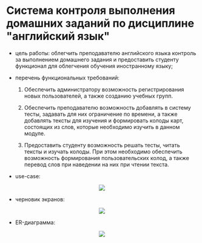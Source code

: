# Система контроля выполнения домашних заданий по дисциплине "английский язык"

- цель работы: облегчить преподавателю английского языка контроль за выполнением домашнего задания и предоставить студенту функционал для облегчения обучения иностранному языку; 

- перечень функциональных требований:

    1. Обеспечить администратору возможность регистрирования новых пользователей, а также созданию учебных групп.

    2. Обеспечить преподавателю возможность добавлять в систему тесты, задавать для них ограничение по времени, а также добавлять тексты для изучения и формировать колоды карт, состоящих из слов, которые необходимо изучить в данном модуле.  

    3. Предоставить студенту возможность решать тесты, читать тексты и изучать колоды. При этом необходимо обеспечить возможность формирования пользовательских колод, а также перевод слов при наведении на них при чтении текста.

- use-case:

<center><img src='use-case.png'></center>

- черновик экранов:

<center><img src='screens.png'></center>

- ER-диаграмма:

<center><img src='er-model.png'></center>
